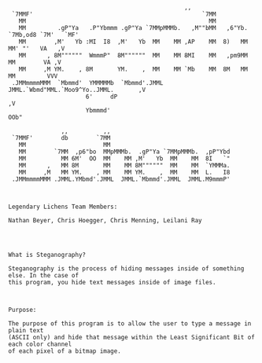                                                       ,,                                   
     `7MMF'                                                `7MM                                   
       MM                                                    MM                                   
       MM         .gP"Ya   .P"Ybmmm .gP"Ya `7MMpMMMb.   ,M""bMM   ,6"Yb.  `7Mb,od8 `7M'   `MF'    
       MM        ,M'   Yb :MI  I8  ,M'   Yb  MM    MM ,AP    MM  8)   MM    MM' "'   VA   ,V      
       MM      , 8M""""""  WmmmP"  8M""""""  MM    MM 8MI    MM   ,pm9MM    MM        VA ,V       
       MM     ,M YM.    , 8M       YM.    ,  MM    MM `Mb    MM  8M   MM    MM         VVV        
     .JMMmmmmMMM  `Mbmmd'  YMMMMMb  `Mbmmd'.JMML  JMML.`Wbmd"MML.`Moo9^Yo..JMML.       ,V         
                          6'     dP                                                   ,V          
                          Ybmmmd'                                                  OOb"           
                                                                                                  
                   ,,          ,,                                                                 
     `7MMF'        db        `7MM                                                                 
       MM                      MM                                                                 
       MM        `7MM  ,p6"bo  MMpMMMb.  .gP"Ya `7MMpMMMb.  ,pP"Ybd                               
       MM          MM 6M'  OO  MM    MM ,M'   Yb  MM    MM  8I   `"                               
       MM      ,   MM 8M       MM    MM 8M""""""  MM    MM  `YMMMa.                               
       MM     ,M   MM YM.    , MM    MM YM.    ,  MM    MM  L.   I8                               
     .JMMmmmmMMM .JMML.YMbmd'.JMML  JMML.`Mbmmd'.JMML  JMML.M9mmmP'                               
                                                                                                  
                                                                                                  

	Legendary Lichens Team Members:

	Nathan Beyer, Chris Hoegger, Chris Menning, Leilani Ray




	What is Steganography?

	Steganography is the process of hiding messages inside of something else. In the case of 
	this program, you hide text messages inside of image files.



	Purpose:

	The purpose of this program is to allow the user to type a message in plain text 
	(ASCII only) and hide that message within the Least Significant Bit of each color channel
	of each pixel of a bitmap image.




